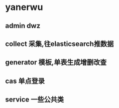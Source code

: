 # yanerwu
## admin dwz
## collect 采集,往elasticsearch推数据
## generator 模板,单表生成增删改查
## cas 单点登录
## service 一些公共类

